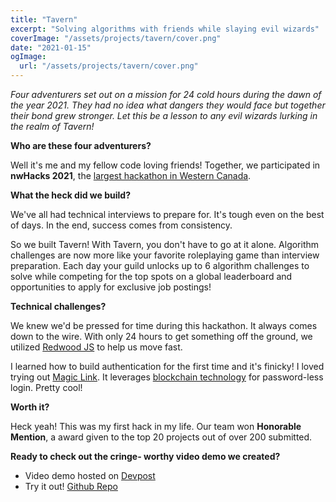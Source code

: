 ```yaml
---
title: "Tavern"
excerpt: "Solving algorithms with friends while slaying evil wizards"
coverImage: "/assets/projects/tavern/cover.png"
date: "2021-01-15"
ogImage:
  url: "/assets/projects/tavern/cover.png"
---
```


_Four adventurers set out on a mission for 24 cold hours during the dawn of the year 2021. They had no idea what dangers they would face but together their bond grew stronger. Let this be a lesson to any evil wizards lurking in the realm of Tavern!_

**Who are these four adventurers?**

Well it's me and my fellow code loving friends! Together, we participated in **nwHacks 2021**, the [largest hackathon in Western Canada](https://www.nwhacks.io/).

**What the heck did we build?**

We've all had technical interviews to prepare for. It's tough even on the best of days. In the end, success comes from consistency.

So we built Tavern! With Tavern, you don't have to go at it alone. Algorithm challenges are now more like your favorite roleplaying game than interview preparation. Each day your guild unlocks up to 6 algorithm challenges to solve while competing for the top spots on a global leaderboard and opportunities to apply for exclusive job postings!

**Technical challenges?**

We knew we'd be pressed for time during this hackathon. It always comes down to the wire. With only 24 hours to get something off the ground, we utilized [Redwood JS](https://redwoodjs.com/) to help us move fast.

I learned how to build authentication for the first time and it's finicky! I loved trying out [Magic Link](https://magic.link/). It leverages [blockchain technology](https://www.dropbox.com/s/3flqaszoigwis5b/Magic%20Whitepaper.pdf?dl=0) for password-less login. Pretty cool!

**Worth it?**

Heck yeah! This was my first hack in my life. Our team won **Honorable Mention**, a award given to the top 20 projects out of over 200 submitted.

**Ready to check out the cringe- worthy video demo we created?**

- Video demo hosted on [Devpost](https://devpost.com/software/tavern-2764g3)
- Try it out! [Github Repo](https://github.com/amorriscode/tavern)
